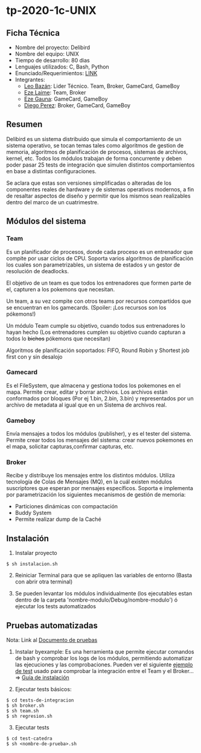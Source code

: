 # tp-2020-1c-UNIX

## Ficha Técnica

* Nombre del proyecto: Delibird
* Nombre del equipo: UNIX
* Tiempo de desarrollo: 80 dias
* Lenguajes utilizados: C, Bash, Python
* Enunciado/Requerimientos: [LINK](https://docs.google.com/document/d/1be91Gn93O2Vp8frZoV1i5CmtOG0scE1PS8dMHsCP314/edit)
* Integrantes: 
  * [Leo Bazán](https://www.linkedin.com/in/bazanotin/): Lider Técnico. Team, Broker, GameCard, GameBoy
  * [Eze Laime](https://www.linkedin.com/in/ezequiel-laime/): Team, Broker
  * [Eze Gauna](https://www.linkedin.com/in/ezequielgauna/): GameCard, GameBoy
  * [Diego Perez](https://github.com/dprez8): Broker, GameCard, GameBoy


## Resumen

Delibird es un sistema distribuido que simula el comportamiento de un sistema operativo, se tocan temas tales como algoritmos de gestion de memoria, algoritmos de planificación de procesos, sistemas de archivos, kernel, etc. Todos los módulos trabajan de forma concurrente y deben poder pasar 25 tests de integración que simulen distintos comportamientos en base a distintas configuraciones.

Se aclara que estas son versiones simplificadas o alteradas de los componentes reales de hardware y de sistemas operativos modernos, a fin de resaltar aspectos de diseño y permitir que los mismos sean realizables dentro del marco de un cuatrimestre.


## Módulos del sistema


### Team 
Es un planificador de procesos, donde cada proceso es un entrenador que compite por usar ciclos de CPU. Soporta varios algoritmos de planificación los cuales son parametrizables, un sistema de estados y un gestor de resolución de  deadlocks. 

El objetivo de un team es que todos los entrenadores que formen parte de el, capturen a los pokemons que necesitan. 

Un team, a su vez compite con otros teams por recursos compartidos que se encuentran en los gamecards. (Spoiler: ¡Los recursos son los pókemons!)

Un módulo Team cumple su objetivo, cuando todos sus entrenadores lo hayan hecho (Los entrenadores cumplen su objetivo cuando capturan a todos lo ~~bichos~~ pókemons que necesitan)

Algoritmos de planificación soportados: FIFO, Round Robin y Shortest job first con y sin desalojo



### Gamecard
Es el FileSystem, que almacena y gestiona todos los pokemones en el mapa. Permite crear, editar y borrar archivos.
Los archivos están conformados por bloques (Por ej 1.bin, 2.bin, 3.bin) y representados por un archivo de metadata al igual que en un Sistema de archivos real.

### Gameboy

Envía mensajes a todos los módulos (publisher), y es el tester del sistema. Permite crear todos los mensajes del sistema: crear nuevos pokemones en el mapa, solicitar capturas,confirmar capturas, etc.

### Broker

Recibe y distribuye los mensajes entre los distintos módulos. Utiliza tecnología de Colas de Mensajes (MQ), en la cuál existen módulos suscriptores que esperan por mensajes específicos.
Soporta e implementa por parametrización los siguientes mecanismos de gestión de memoria:
  - Particiones dinámicas con compactación
  - Buddy System
  - Permite realizar dump de la Caché

## Instalación

1) Instalar proyecto
```shell
$ sh instalacion.sh
```

2) Reiniciar Terminal para que se apliquen las variables de entorno (Basta con abrir otra terminal)

3) Se pueden levantar los módulos individualmente (los ejecutables estan dentro de la carpeta 'nombre-modulo/Debug/nombre-modulo') ó ejecutar los tests automatizados


## Pruebas automatizadas

Nota: Link al [Documento de pruebas](https://docs.google.com/document/d/1_MHl52R-wPyL4SaWYok4Crf47dVwlqZOQn1MWouo3T8/edit)

1) Instalar byexample: Es una herramienta que permite ejecutar comandos de bash y comprobar los logs de los módulos, permitiendo automatizar las ejecuciones y las comprobaciones. Pueden ver el siguiente [ejemplo de test](https://github.com/leobz/SO-UNIX-Delibird/blob/master/tests-de-integracion/team-broker.md) usado para comprobar la integración entre el Team y el Broker... =>
[Guía de instalación](https://github.com/leobz/SO-UNIX-Delibird/blob/master/tests-de-integracion/README.md)

2) Ejecutar tests básicos:

```shell
$ cd tests-de-integracion
$ sh broker.sh
$ sh team.sh
$ sh regresion.sh
```

3) Ejecutar tests 
```shell
$ cd test-catedra
$ sh <nombre-de-prueba>.sh
```

